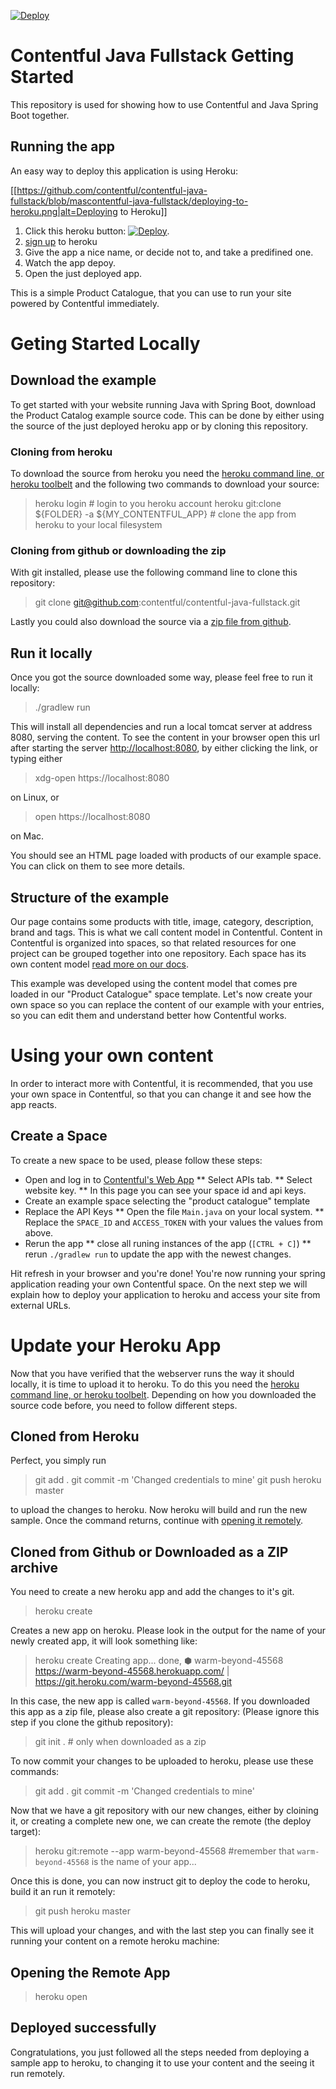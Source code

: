 [![Deploy](https://www.herokucdn.com/deploy/button.svg)](https://heroku.com/deploy?template=https://github.com/contentful/contentful-java-fullstack)

Contentful Java Fullstack Getting Started
=========================================

This repository is used for showing how to use Contentful and Java Spring Boot together.

## Running the app

An easy way to deploy this application is using Heroku:

[[https://github.com/contentful/contentful-java-fullstack/blob/mascontentful-java-fullstack/deploying-to-heroku.png|alt=Deploying to Heroku]]

1. Click this heroku button: [![Deploy](https://www.herokucdn.com/deploy/button.svg)](https://heroku.com/deploy).
1. [sign up](https://id.heroku.com/signup/www-header) to heroku
1. Give the app a nice name, or decide not to, and take a predifined one.
1. Watch the app depoy.
1. Open the just deployed app.

This is a simple Product Catalogue, that you can use to run your site powered by Contentful immediately.

# Geting Started Locally

## Download the example

To get started with your website running Java with Spring Boot, download the Product Catalog example source code. This can be done by either using the source of the just deployed heroku app or by cloning this repository.

### Cloning from heroku

To download the source from heroku you need the [heroku command line, or heroku toolbelt](https://devcenter.heroku.com/articles/heroku-command-line) and the following two commands to download your source:

> heroku login # login to you heroku account
> heroku git:clone ${FOLDER} -a ${MY_CONTENTFUL_APP} # clone the app from heroku to your local filesystem

### Cloning from github or downloading the zip

With git installed, please use the following command line to clone this repository:

> git clone git@github.com:contentful/contentful-java-fullstack.git

Lastly you could also download the source via a [zip file from github](https://github.com/contentful/contentful-java-fullstack/archive/master.zip).

## Run it locally

Once you got the source downloaded some way, please feel free to run it locally:

> ./gradlew run

This will install all dependencies and run a local tomcat server at address 8080, serving the content. To see the content in your browser open this url after starting the server [http://localhost:8080](http://localhost:8080), by either clicking the link, or typing either

> xdg-open https://localhost:8080

on Linux, or

> open https://localhost:8080

on Mac.

You should see an HTML page loaded with products of our example space. You can click on them to see more details.


## Structure of the example

Our page contains some products with title, image, category, description, brand and tags. This is what we call content model in Contentful.
Content in Contentful is organized into spaces, so that related resources for one project can be grouped together into one repository. Each space has its own content model [read more on our docs](https://www.contentful.com/developers/docs/concepts/data-model/).

This example was developed using the content model that comes pre loaded in our "Product Catalogue" space template.
Let\'s now create your own space so you can replace the content of our example with your entries, so you can edit them and understand better how Contentful works.

# Using your own content

In order to interact more with Contentful, it is recommended, that you use your own space in Contentful, so that you can change it and see how the app reacts.

## Create a Space

To create a new space to be used, please follow these steps:

* Open and log in to [Contentful's Web App](https://app.contentful.com)
** Select APIs tab.
** Select website key.
** In this page you can see your space id and api keys.
* Create an example space selecting the "product catalogue" template
* Replace the API Keys
** Open the file `Main.java` on your local system.
** Replace the `SPACE_ID` and `ACCESS_TOKEN` with your values the values from above.
* Rerun the app
** close all runing instances of the app (`[CTRL + C]`)
** rerun `./gradlew run` to update the app with the newest changes.

Hit refresh in your browser and you\'re done! You\'re now running your spring application reading your own Contentful space.
On the next step we will explain how to deploy your application to heroku and access your site from external URLs.

# Update your Heroku App

Now that you have verified that the webserver runs the way it should locally, it is time to upload it to heroku. To do this you need the [heroku command line, or heroku toolbelt](https://devcenter.heroku.com/articles/heroku-command-line). Depending on how you downloaded the source code before, you need to follow different steps.

## Cloned from Heroku

Perfect, you simply run

> git add .
> git commit -m 'Changed credentials to mine'
> git push heroku master

to upload the changes to heroku. Now heroku will build and run the new sample. Once the command returns, continue with [opening it remotely](#opening-the-remote-app).

## Cloned from Github or Downloaded as a ZIP archive

You need to create a new heroku app and add the changes to it's git.

> heroku create

Creates a new app on heroku. Please look in the output for the name of your newly created app, it will look something like:

> heroku create
> Creating app... done, ⬢ warm-beyond-45568
> https://warm-beyond-45568.herokuapp.com/ | https://git.heroku.com/warm-beyond-45568.git

In this case, the new app is called `warm-beyond-45568`. If you downloaded this app as a zip file, please also create a git repository: (Please ignore this step if you clone the github repository):

> git init . # only when downloaded as a zip

To now commit your changes to be uploaded to heroku, please use these commands:

> git add .
> git commit -m 'Changed credentials to mine'

Now that we have a git repository with our new changes, either by cloining it, or creating a complete new one, we can create the remote (the deploy target):

> heroku git:remote --app warm-beyond-45568 #remember that `warm-beyond-45568` is the name of your app...

Once this is done, you can now instruct git to deploy the code to heroku, build it an run it remotely:

> git push heroku master

This will upload your changes, and with the last step you can finally see it running your content on a remote heroku machine:

## Opening the Remote App

> heroku open

## Deployed successfully

Congratulations, you just followed all the steps needed from deploying a sample app to heroku, to changing it to use your content and the seeing it run remotely.
